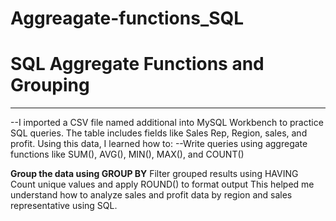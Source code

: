# Aggreagate-functions_SQL
# SQL Aggregate Functions and Grouping
---
--I imported a CSV file named additional into MySQL Workbench to practice SQL queries. The table includes fields like Sales Rep, Region, sales, and profit.
Using this data, I learned how to:
--Write queries using aggregate functions like SUM(), AVG(), MIN(), MAX(), and COUNT()

**Group the data using GROUP BY**
Filter grouped results using HAVING
Count unique values and apply ROUND() to format output
This helped me understand how to analyze sales and profit data by region and sales representative using SQL.
